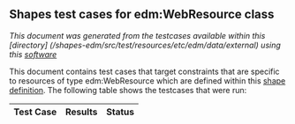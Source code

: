 
## Shapes test cases for edm:WebResource class
_This document was generated from the testcases available within this [directory] (/shapes-edm/src/test/resources/etc/edm/data/external) using this [software](/shapes-doc)_

This document contains test cases that target constraints that are specific to resources of type edm:WebResource which are defined  within this [shape definition](/shapes-edm/doc/shapes/WebResource.md). The following table shows the testcases that were run:

| Test Case | Results | Status |
| :--- | ---: | :--: |
